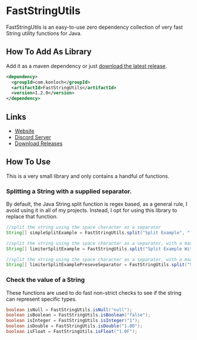 # FastStringUtils
FastStringUtils is an easy-to-use zero dependency collection of very fast String utility functions for Java.

## How To Add As Library
Add it as a maven dependency or just [download the latest release](https://github.com/Konloch/FastStringUtils/releases).
```xml
<dependency>
  <groupId>com.konloch</groupId>
  <artifactId>FastStringUtils</artifactId>
  <version>1.2.0</version>
</dependency>
```

## Links
* [Website](https://konloch.com/FastStringUtils/)
* [Discord Server](https://discord.gg/aexsYpfMEf)
* [Download Releases](https://konloch.com/FastStringUtils/releases)

## How To Use
This is a very small library and only contains a handful of functions.

### Splitting a String with a supplied separator.
By default, the Java String.split function is regex based, as a general rule, I avoid using it in all of my projects. Instead, I opt for using this library to replace that function.

```java
//split the string using the space character as a separator
String[] simpleSplitExample = FastStringUtils.split("Split Example", " ");

//split the string using the space character as a separator, with a maximum search limit of 2
String[] limiterSplitExample = FastStringUtils.split("Split Example With A Limit ", " ", 2);

//split the string using the space character as a separator, with a maximum search limit of 2, and preserve the separator
String[] limiterSplitExamplePreseveSeparator = FastStringUtils.split("Split Example With A Limit ", " ", 2, true);
```

### Check the value of a String
These functions are used to do fast non-strict checks to see if the string can represent specific types.

```java
boolean isNull = FastStringUtils.isNull("null");
boolean isBoolean = FastStringUtils.isBoolean("false");
boolean isInteger = FastStringUtils.isInteger("1");
boolean isDouble = FastStringUtils.isDouble("1.0D");
boolean isFloat = FastStringUtils.isFloat("1.0F");
```
